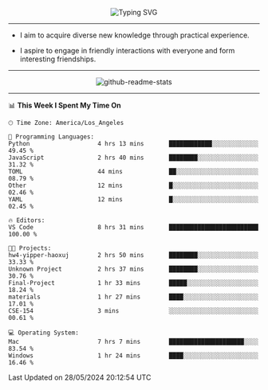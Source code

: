 <p align="center">
  <img src="https://readme-typing-svg.demolab.com?font=Fira+Code&weight=500&size=32&duration=2500&pause=1600&center=true&vCenter=true&random=false&width=1024&height=64&lines=Hi+there+%F0%9F%91%8B;I'm+delighted+you+could+make+it+here+%F0%9F%8E%89;I'm+Harry%2C+a+college+student+still+finding+my+way" alt="Typing SVG" />
</p>


---


- I aim to acquire diverse new knowledge through practical experience.

- I aspire to engage in friendly interactions with everyone and form interesting friendships.


---


<p align="center">
  <img src="https://github-readme-stats.vercel.app/api?username=Harry-Jing&show_icons=true" alt="github-readme-stats"/>
</p>


---

<!--START_SECTION:waka-->
📊 **This Week I Spent My Time On** 

```text
🕑︎ Time Zone: America/Los_Angeles

💬 Programming Languages: 
Python                   4 hrs 13 mins       ████████████░░░░░░░░░░░░░   49.45 % 
JavaScript               2 hrs 40 mins       ████████░░░░░░░░░░░░░░░░░   31.32 % 
TOML                     44 mins             ██░░░░░░░░░░░░░░░░░░░░░░░   08.79 % 
Other                    12 mins             █░░░░░░░░░░░░░░░░░░░░░░░░   02.46 % 
YAML                     12 mins             █░░░░░░░░░░░░░░░░░░░░░░░░   02.45 % 

🔥 Editors: 
VS Code                  8 hrs 31 mins       █████████████████████████   100.00 % 

🐱‍💻 Projects: 
hw4-yipper-haoxuj        2 hrs 50 mins       ████████░░░░░░░░░░░░░░░░░   33.33 % 
Unknown Project          2 hrs 37 mins       ████████░░░░░░░░░░░░░░░░░   30.76 % 
Final-Project            1 hr 33 mins        █████░░░░░░░░░░░░░░░░░░░░   18.24 % 
materials                1 hr 27 mins        ████░░░░░░░░░░░░░░░░░░░░░   17.01 % 
CSE-154                  3 mins              ░░░░░░░░░░░░░░░░░░░░░░░░░   00.61 % 

💻 Operating System: 
Mac                      7 hrs 7 mins        █████████████████████░░░░   83.54 % 
Windows                  1 hr 24 mins        ████░░░░░░░░░░░░░░░░░░░░░   16.46 % 
```


 Last Updated on 28/05/2024 20:12:54 UTC
<!--END_SECTION:waka-->
